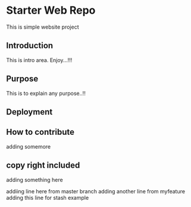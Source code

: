 # Starter Web Repo
This is simple website project
## Introduction
This is intro area. Enjoy...!!!
## Purpose
This is to explain any purpose..!!
## Deployment

## How to contribute
adding somemore
## copy right included
adding something here

addiing line here from master branch
adding another line from myfeature
adding this line for stash example